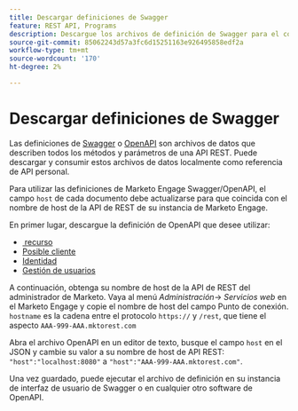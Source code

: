 ```yaml
---
title: Descargar definiciones de Swagger
feature: REST API, Programs
description: Descargue los archivos de definición de Swagger para el consumo local.
source-git-commit: 85062243d57a3fc6d15251163e926495858edf2a
workflow-type: tm+mt
source-wordcount: '170'
ht-degree: 2%

---
```


# Descargar definiciones de Swagger

Las definiciones de [Swagger](https://swagger.io/) o [OpenAPI](https://www.openapis.org/) son archivos de datos que describen todos los métodos y parámetros de una API REST. Puede descargar y consumir estos archivos de datos localmente como referencia de API personal.

Para utilizar las definiciones de Marketo Engage Swagger/OpenAPI, el campo `host` de cada documento debe actualizarse para que coincida con el nombre de host de la API de REST de su instancia de Marketo Engage.

En primer lugar, descargue la definición de OpenAPI que desee utilizar:

* [ recurso](assets/swagger-asset.json)
* [Posible cliente](assets/swagger-mapi.json)
* [Identidad      ](assets/swagger-identity.json)
* [Gestión de usuarios](assets/swagger-user.json)

A continuación, obtenga su nombre de host de la API de REST del administrador de Marketo. Vaya al menú _Administración_-> _Servicios web_ en el Marketo Engage y copie el nombre de host del campo Punto de conexión. `hostname` es la cadena entre el protocolo `https://` y `/rest`, que tiene el aspecto `AAA-999-AAA.mktorest.com`

Abra el archivo OpenAPI en un editor de texto, busque el campo `host` en el JSON y cambie su valor a su nombre de host de API REST: `"host":"localhost:8080"` a `"host":"AAA-999-AAA.mktorest.com"`.

Una vez guardado, puede ejecutar el archivo de definición en su instancia de interfaz de usuario de Swagger o en cualquier otro software de OpenAPI.
